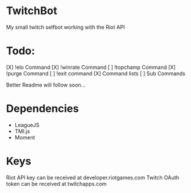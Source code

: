 # TwitchBot
My small twitch selfbot working with the Riot API

# Todo:

[X] !elo Command
[X] !winrate Command
[ ] !topchamp Command
[X] !purge Command
[ ] !exit command
[X] Command lists
[ ] Sub Commands

Better Readme will follow soon...

# Dependencies

- LeagueJS
- TMI.js
- Moment

# Keys

Riot API key can be received at developer.riotgames.com
Twitch OAuth token can be received at twitchapps.com
